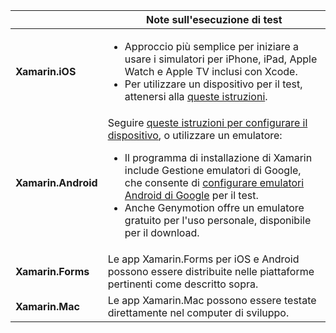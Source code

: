 ||Note sull'esecuzione di test|
|---|---|
|**Xamarin.iOS**|<ul><li>Approccio più semplice per iniziare a usare i simulatori per iPhone, iPad, Apple Watch e Apple TV inclusi con Xcode.</li><li>Per utilizzare un dispositivo per il test, attenersi alla <a href="~/ios/get-started/installation/device-provisioning/index.md">queste istruzioni</a>.</li></ul>|
|**Xamarin.Android**|Seguire <a href="~/android/get-started/installation/set-up-device-for-development.md">queste istruzioni per configurare il dispositivo</a>, o utilizzare un emulatore:<ul><li>Il programma di installazione di Xamarin include Gestione emulatori di Google, che consente di <a href="~/android/deploy-test/debugging/android-sdk-emulator/index.md">configurare emulatori Android di Google</a> per il test.</li><li>Anche Genymotion offre un emulatore gratuito per l'uso personale, disponibile per il download.</li></ul>|
|**Xamarin.Forms**|Le app Xamarin.Forms per iOS e Android possono essere distribuite nelle piattaforme pertinenti come descritto sopra.|
|**Xamarin.Mac**|Le app Xamarin.Mac possono essere testate direttamente nel computer di sviluppo.|
